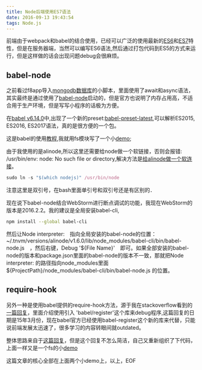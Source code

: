 ```yaml
---
title: Node后端使用ES7语法
date: 2016-09-13 19:43:54
tags: Node.js
---
```


前端由于webpack和babel的结合使用，已经可以广泛的使用最新的[ES6](https://babeljs.io/docs/learn-es2015/)和[ES7](http://babeljs.io/docs/plugins/preset-es2017/)特性，但是在服务器端，当然可以编写ES6语法,然后通过打包代码到ES5的方式来运行，但是这样做的话会出现问题debug会很麻烦。


 <!-- more -->



 ## babel-node

 之前看过f8app导入[mongodb数据库](https://github.com/fbsamples/f8app/blob/master/scripts/import-data-from-parse.js)的小脚本，里面使用了await和async语法，其实最终是通过使用了[babel-node](https://babeljs.io/docs/usage/cli/)启动的，但是官方也说明了内存占用高，不适合用于生产环境，但是写写小程序的话极为方便。


 在[babel v6.14.0](https://github.com/babel/babel/releases/tag/v6.14.0)中,出现了一个新的preset:[babel-preset-latest](https://babeljs.io/docs/plugins/preset-latest/),可以解析ES2015, ES2016, ES2017语法，真的是很方便的一个包。

这是babel的使用[教程](http://babeljs.io/docs/plugins/preset-latest/),我就用fs模块写了一个小[demo](https://github.com/kimown/gist/tree/master/babel-present-latest/babel-node);



由于我使用的是alinode,所以这里还需要给node做一个软链接，否则会报错: /usr/bin/env: node: No such file or directory,解决方法是[给alinode做一个软连接](http://stackoverflow.com/questions/30281057/node-forever-usr-bin-env-node-no-such-file-or-directory)。
``` js
sudo ln -s "$(which nodejs)" /usr/bin/node
```
注意这里是双引号，在bash里面单引号和双引号还是有区别的．

现在说下babel-node结合WebStorm进行断点调试的功能，我现在WebStorm的版本是2016.2.2。我的建议是全局安装babel-cli,
 ``` bash
 npm install --global babel-cli
 ```

然后让Node interpreter:　指向全局安装的babel-node的位置：~/.tnvm/versions/alinode/v1.6.0/lib/node_modules/babel-cli/bin/babel-node.js　，然后右键，Debug '${File Name}'　即可。如果全部安装的babel-node的版本和package.json里面的babel-node的版本不一致，那就把Node interpreter: 的路径指向node_modules里面 ${ProjectPath}/node_modules/babel-cli/bin/babel-node.js 的位置。


 ## require-hook

  另外一种是使用babel提供的require-hook方法，源于我在stackoverflow看到的[一篇回复](http://stackoverflow.com/questions/29170589/debug-nodejs-es6-app-webstorm)，里面介绍使用引入 'babel/register'这个库来debug程序,这篇回复的日期是15年3月份，现在babel官方已经使用babel-register这个新的库来代替，只能说前端发展太迅速了，很多学习的内容转眼间就outdated。

  整体思路来自于[这篇回复](http://stackoverflow.com/a/35002082/5074324)，但是这个回复不怎么简洁，自己又重新组织了下代码，上面一样又是一个fs的小[demo](https://github.com/kimown/gist/tree/master/babel-present-latest/babel-register)



这篇文章的核心全部在上面两个小demo上，以上，EOF









